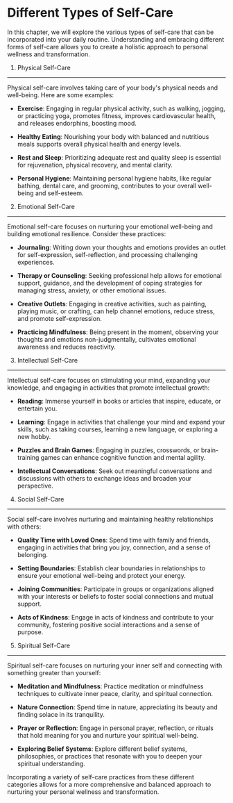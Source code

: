 Different Types of Self-Care
=====================================

In this chapter, we will explore the various types of self-care that can be incorporated into your daily routine. Understanding and embracing different forms of self-care allows you to create a holistic approach to personal wellness and transformation.

1. Physical Self-Care
---------------------

Physical self-care involves taking care of your body's physical needs and well-being. Here are some examples:

* **Exercise**: Engaging in regular physical activity, such as walking, jogging, or practicing yoga, promotes fitness, improves cardiovascular health, and releases endorphins, boosting mood.

* **Healthy Eating**: Nourishing your body with balanced and nutritious meals supports overall physical health and energy levels.

* **Rest and Sleep**: Prioritizing adequate rest and quality sleep is essential for rejuvenation, physical recovery, and mental clarity.

* **Personal Hygiene**: Maintaining personal hygiene habits, like regular bathing, dental care, and grooming, contributes to your overall well-being and self-esteem.

2. Emotional Self-Care
----------------------

Emotional self-care focuses on nurturing your emotional well-being and building emotional resilience. Consider these practices:

* **Journaling**: Writing down your thoughts and emotions provides an outlet for self-expression, self-reflection, and processing challenging experiences.

* **Therapy or Counseling**: Seeking professional help allows for emotional support, guidance, and the development of coping strategies for managing stress, anxiety, or other emotional issues.

* **Creative Outlets**: Engaging in creative activities, such as painting, playing music, or crafting, can help channel emotions, reduce stress, and promote self-expression.

* **Practicing Mindfulness**: Being present in the moment, observing your thoughts and emotions non-judgmentally, cultivates emotional awareness and reduces reactivity.

3. Intellectual Self-Care
-------------------------

Intellectual self-care focuses on stimulating your mind, expanding your knowledge, and engaging in activities that promote intellectual growth:

* **Reading**: Immerse yourself in books or articles that inspire, educate, or entertain you.

* **Learning**: Engage in activities that challenge your mind and expand your skills, such as taking courses, learning a new language, or exploring a new hobby.

* **Puzzles and Brain Games**: Engaging in puzzles, crosswords, or brain-training games can enhance cognitive function and mental agility.

* **Intellectual Conversations**: Seek out meaningful conversations and discussions with others to exchange ideas and broaden your perspective.

4. Social Self-Care
-------------------

Social self-care involves nurturing and maintaining healthy relationships with others:

* **Quality Time with Loved Ones**: Spend time with family and friends, engaging in activities that bring you joy, connection, and a sense of belonging.

* **Setting Boundaries**: Establish clear boundaries in relationships to ensure your emotional well-being and protect your energy.

* **Joining Communities**: Participate in groups or organizations aligned with your interests or beliefs to foster social connections and mutual support.

* **Acts of Kindness**: Engage in acts of kindness and contribute to your community, fostering positive social interactions and a sense of purpose.

5. Spiritual Self-Care
----------------------

Spiritual self-care focuses on nurturing your inner self and connecting with something greater than yourself:

* **Meditation and Mindfulness**: Practice meditation or mindfulness techniques to cultivate inner peace, clarity, and spiritual connection.

* **Nature Connection**: Spend time in nature, appreciating its beauty and finding solace in its tranquility.

* **Prayer or Reflection**: Engage in personal prayer, reflection, or rituals that hold meaning for you and nurture your spiritual well-being.

* **Exploring Belief Systems**: Explore different belief systems, philosophies, or practices that resonate with you to deepen your spiritual understanding.

Incorporating a variety of self-care practices from these different categories allows for a more comprehensive and balanced approach to nurturing your personal wellness and transformation.


